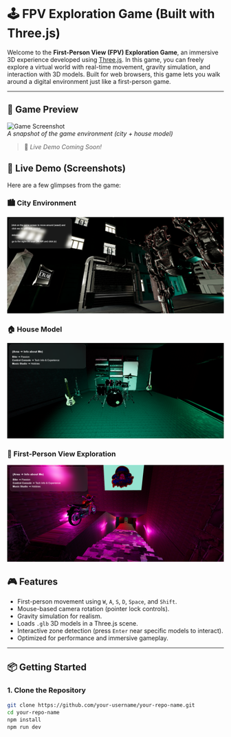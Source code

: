 # 🕹️ FPV Exploration Game (Built with Three.js)

Welcome to the **First-Person View (FPV) Exploration Game**, an immersive 3D experience developed using [Three.js](https://threejs.org/). In this game, you can freely explore a virtual world with real-time movement, gravity simulation, and interaction with 3D models. Built for web browsers, this game lets you walk around a digital environment just like a first-person game.

---

## 🌄 Game Preview

![Game Screenshot]()  
*A snapshot of the game environment (city + house model)*

> 🎥 *Live Demo Coming Soon!*
## 🌄 Live Demo (Screenshots)

Here are a few glimpses from the game:

### 🏙️ City Environment
![City Scene](public/images/gameentry.png)

### 🏠 House Model
![House Interior](public/images/hobbies.png)

### 🔦 First-Person View Exploration
![FPV Gameplay](public/images/game.png)


## 🎮 Features

- First-person movement using `W`, `A`, `S`, `D`, `Space`, and `Shift`.
- Mouse-based camera rotation (pointer lock controls).
- Gravity simulation for realism.
- Loads `.glb` 3D models in a Three.js scene.
- Interactive zone detection (press `Enter` near specific models to interact).
- Optimized for performance and immersive gameplay.

---

## 📦 Getting Started

### 1. Clone the Repository

```bash
git clone https://github.com/your-username/your-repo-name.git
cd your-repo-name
npm install
npm run dev
